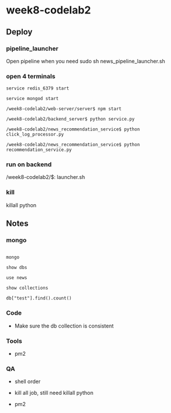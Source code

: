 # week8-codelab2

## Deploy
### pipeline_launcher
Open pipeline when you need 
sudo sh news_pipeline_launcher.sh


### open 4 terminals
```
service redis_6379 start

service mongod start

/week8-codelab2/web-server/server$ npm start

/week8-codelab2/backend_server$ python service.py

/week8-codelab2/news_recommendation_service$ python click_log_processor.py

/week8-codelab2/news_recommendation_service$ python recommendation_service.py
```
### run on backend 
/week8-codelab2/$: launcher.sh

### kill
killall python


## Notes
### mongo
```

mongo

show dbs

use news

show collections

db["test"].find().count()
```

### Code
+ Make sure the db collection is consistent

### Tools
+ pm2

### QA
+ shell order

+ kill all job, still need killall python

+ pm2
